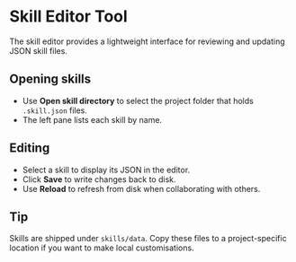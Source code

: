 # Skill Editor Tool

The skill editor provides a lightweight interface for reviewing and updating
JSON skill files.

## Opening skills
* Use **Open skill directory** to select the project folder that holds `.skill.json` files.
* The left pane lists each skill by name.

## Editing
* Select a skill to display its JSON in the editor.
* Click **Save** to write changes back to disk.
* Use **Reload** to refresh from disk when collaborating with others.

## Tip
Skills are shipped under `skills/data`. Copy these files to a project-specific
location if you want to make local customisations.
